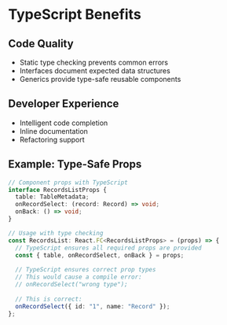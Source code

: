 # TypeScript Benefits

## Code Quality
- Static type checking prevents common errors
- Interfaces document expected data structures
- Generics provide type-safe reusable components

## Developer Experience
- Intelligent code completion
- Inline documentation
- Refactoring support

## Example: Type-Safe Props
```typescript
// Component props with TypeScript
interface RecordsListProps {
  table: TableMetadata;
  onRecordSelect: (record: Record) => void;
  onBack: () => void;
}

// Usage with type checking
const RecordsList: React.FC<RecordsListProps> = (props) => {
  // TypeScript ensures all required props are provided
  const { table, onRecordSelect, onBack } = props;
  
  // TypeScript ensures correct prop types
  // This would cause a compile error:
  // onRecordSelect("wrong type");
  
  // This is correct:
  onRecordSelect({ id: "1", name: "Record" });
};
```
